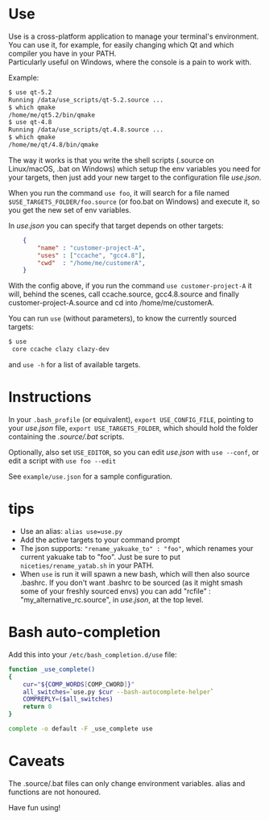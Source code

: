 # Use

Use is a cross-platform application to manage your terminal's environment.
You can use it, for example, for easily changing which Qt and which compiler you have in your PATH.  
Particularly useful on Windows, where the console is a pain to work with.

Example:
```bash
$ use qt-5.2
Running /data/use_scripts/qt-5.2.source ...
$ which qmake  
/home/me/qt5.2/bin/qmake  
$ use qt-4.8  
Running /data/use_scripts/qt.4.8.source ...
$ which qmake  
/home/me/qt/4.8/bin/qmake  
```

The way it works is that you write the shell scripts (.source on Linux/macOS, .bat on Windows) which
setup the env variables you need for your targets, then just add your new target to the configuration file *use.json*.

When you run the command `use foo`, it will search for a file named `$USE_TARGETS_FOLDER/foo.source` (or foo.bat on Windows) and execute it, so you get the new set of env variables.

In *use.json* you can specify that target depends on other targets:

```json
    {
        "name" : "customer-project-A",
        "uses" : ["ccache", "gcc4.8"],
        "cwd"  : "/home/me/customerA",
    }

```

With the config above, if you run the command `use customer-project-A` it will, behind the scenes, call
ccache.source, gcc4.8.source and finally customer-project-A.source and cd into /home/me/customerA.

You can run `use` (without parameters), to know the currently sourced targets:
```bash
$ use
 core ccache clazy clazy-dev
```

and `use -h` for a list of available targets.

# Instructions

In your `.bash_profile` (or equivalent), `export USE_CONFIG_FILE`, pointing to your *use.json* file,
`export USE_TARGETS_FOLDER`, which should hold the folder containing the *.source/.bat* scripts.

Optionally, also set `USE_EDITOR`, so you can edit *use.json* with `use --conf`, or edit a script with `use foo --edit`

See `example/use.json` for a sample configuration.

# tips

- Use an alias: `alias use=use.py`
- Add the active targets to your command prompt
- The json supports: `"rename_yakuake_to" : "foo"`, which renames your current yakuake
tab to "foo". Just be sure to put `niceties/rename_yatab.sh` in your PATH.
- When `use` is run it will spawn a new bash, which will then also source .bashrc. If you don't want .bashrc to be sourced (as it might
smash some of your freshly sourced envs) you can add "rcfile" : "my_alternative_rc.source", in *use.json*, at the top level.

# Bash auto-completion
Add this into your `/etc/bash_completion.d/use` file:
```bash
function _use_complete()
{
    cur="${COMP_WORDS[COMP_CWORD]}"
    all_switches=`use.py $cur --bash-autocomplete-helper`
    COMPREPLY=($all_switches)
    return 0
}

complete -o default -F _use_complete use
```

# Caveats

The .source/.bat files can only change environment variables. alias and functions are not honoured.


Have fun using!
